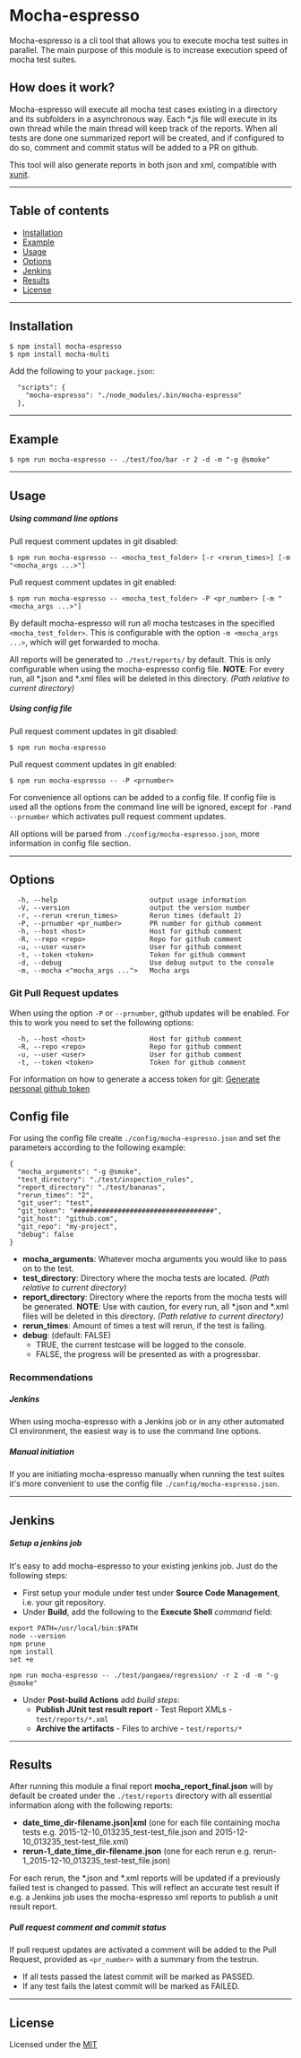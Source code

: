 # Mocha-espresso

Mocha-espresso is a cli tool that allows you to execute mocha test suites in parallel. The main purpose of this module is to increase execution speed of mocha test suites.


## How does it work?

Mocha-espresso will execute all mocha test cases existing in a directory and its subfolders in a asynchronous way. Each *.js file will execute in its
own thread while the main thread will keep track of the reports.
When all tests are done one summarized report will be created, and if configured to do so, comment and commit status will be added to a PR on github.

This tool will also generate reports in both json and xml, compatible with [xunit](https://wiki.jenkins-ci.org/display/JENKINS/TestComplete+xUnit+Plugin). 

---

## Table of contents

- [Installation](#installation)
- [Example](#example)
- [Usage](#usage)
- [Options](#options)
- [Jenkins](#jenkins)
- [Results](#results)
- [License](#license)

---

## Installation ##

```shell
$ npm install mocha-espresso
$ npm install mocha-multi
```
Add the following to your ```package.json```:
```shell
  "scripts": {
    "mocha-espresso": "./node_modules/.bin/mocha-espresso"
  },
```

---
## Example ##
```shell
$ npm run mocha-espresso -- ./test/foo/bar -r 2 -d -m "-g @smoke"
```

---

## Usage ##
##### Using command line options

Pull request comment updates in git disabled:
```shell
$ npm run mocha-espresso -- <mocha_test_folder> [-r <rerun_times>] [-m "<mocha_args ...>"]
```

Pull request comment updates in git enabled:
```shell
$ npm run mocha-espresso -- <mocha_test_folder> -P <pr_number> [-m "<mocha_args ...>"]
```

By default mocha-espresso will run all mocha testcases in the specified ```<mocha_test_folder>```. This is configurable 
with the option ```-m <mocha_args ...>```, which will get forwarded to mocha.

All reports will be generated to ```./test/reports/``` by default. This is only configurable when using the mocha-espresso config file. **NOTE**: For every run, all \*.json and \*.xml files will be deleted in this directory. *(Path relative to current directory)*

##### Using config file

Pull request comment updates in git disabled:
```shell
$ npm run mocha-espresso
```
Pull request comment updates in git enabled:
```shell
$ npm run mocha-espresso -- -P <prnumber>
```

For convenience all options can be added to a config file. 
If config file is used all the options from the command line will be ignored, except for ```-P```and ```--prnumber``` which activates pull request comment updates.

All options will be parsed from ```./config/mocha-espresso.json```, more information in config file section.

---

## Options ##

```shell
  -h, --help                       output usage information
  -V, --version                    output the version number
  -r, --rerun <rerun_times>        Rerun times (default 2)
  -P, --prnumber <pr_number>       PR number for github comment
  -h, --host <host>                Host for github comment
  -R, --repo <repo>                Repo for github comment
  -u, --user <user>                User for github comment
  -t, --token <token>              Token for github comment
  -d, --debug                      Use debug output to the console
  -m, --mocha <"mocha_args ...">   Mocha args
```

### Git Pull Request updates ###

When using the option ```-P``` or ```--prnumber```, github updates will be enabled. For this to work you need to set the following options:

```shell
  -h, --host <host>                Host for github comment
  -R, --repo <repo>                Repo for github comment
  -u, --user <user>                User for github comment
  -t, --token <token>              Token for github comment
```

For information on how to generate a access token for git:
[Generate personal github token](https://help.github.com/articles/creating-an-access-token-for-command-line-use/)

## Config file ##
For using the config file create  ```./config/mocha-espresso.json``` and set the parameters according to the following example:

```
{
  "mocha_arguments": "-g @smoke",
  "test_directory": "./test/inspection_rules",
  "report_directory": "./test/bananas",
  "rerun_times": "2",
  "git_user": "test",
  "git_token": "###################################",
  "git_host": "github.com",
  "git_repo": "my-project",
  "debug": false
}
```
* **mocha_arguments**: Whatever mocha arguments you would like to pass on to the test.
* **test_directory**: Directory where the mocha tests are located. *(Path relative to current directory)*
* **report_directory**:  Directory where the reports from the mocha tests will be generated. **NOTE**: Use with caution, for every run, all *.json and *.xml files will be deleted in this directory. *(Path relative to current directory)*
* **rerun_times**: Amount of times a test will rerun, if the test is failing.
* **debug**: (default: FALSE) 
   * TRUE, the current testcase will be logged to the console.
   * FALSE, the progress will be presented as with a progressbar.

### Recommendations ###
##### Jenkins
When using mocha-espresso with a Jenkins job or in any other automated CI environment, the easiest way is to use the command line options. 
##### Manual initiation
If you are initiating mocha-espresso manually when running the test suites it's more convenient to use the config file ```./config/mocha-espresso.json```.

---
## Jenkins
##### Setup a jenkins job
It's easy to add mocha-espresso to your existing jenkins job. Just do the following steps:

* First setup your module under test under **Source Code Management**, i.e. your git repository.
* Under **Build**, add the following to the **Execute Shell** *command* field:

```shell
export PATH=/usr/local/bin:$PATH
node --version
npm prune
npm install
set +e

npm run mocha-espresso -- ./test/pangaea/regression/ -r 2 -d -m "-g @smoke"
```

* Under **Post-build Actions** add *build steps*:
  * **Publish JUnit test result report** - Test Report XMLs - ```test/reports/*.xml```
  * **Archive the artifacts** - Files to archive - ```test/reports/*```
 

---

## Results ##
After running this module a final report **mocha_report_final.json** will by default be created under the ```./test/reports```
directory with all essential information along with the following reports:
* **date_time_dir-filename.json|xml** (one for each file containing mocha tests e.g. 2015-12-10_013235_test-test_file.json and 2015-12-10_013235_test-test_file.xml)
* **rerun-1_date_time_dir-filename.json** (one for each rerun e.g. rerun-1_2015-12-10_013235_test-test_file.json)

For each rerun, the *.json and *.xml reports will be updated if a previously failed test is changed to passed. This will reflect an accurate test result if e.g. a Jenkins job uses the mocha-espresso xml reports to publish a unit result report.


##### Pull request comment and commit status
If pull request updates are activated a comment will be added to the Pull Request, provided as ```<pr_number>``` with a summary from the testrun. 
* If all tests passed the latest commit will be marked as PASSED.
* If any test fails the latest commit will be marked as FAILED.


---

## License
Licensed under the [MIT](http://opensource.org/licenses/MIT)